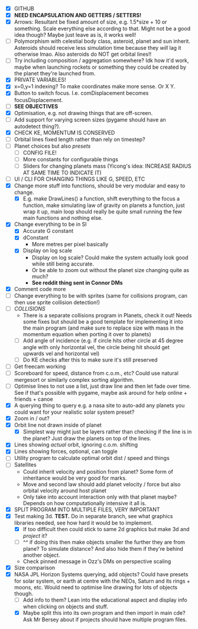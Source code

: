 - [x] GITHUB
- [x] **NEED ENCAPSULATION AND GETTERS / SETTERS!**
- [x] Arrows: Resultant be fixed amount of size, e.g. 1.5*size + 10 or something. Scale everything else according to that. Might not be a good idea though? Maybe just leave as is, it works well!
- [ ] Polymorphism with celestial body class, asteroid, planet and sun inherit. Asteroids should receive less simulation time because they *will* lag it otherwise lmao. Also asteroids do NOT get orbital lines!!
- [ ] Try including composition / aggregation somewhere? Idk how it'd work, maybe when launching rockets or something they could be created by the planet they're launched from.
- [x] PRIVATE VARIABLES!
- [x] x=0,y=1 indexing? To make coordinates make more sense. Or X Y.
- [x] Button to switch focus. I.e. comDisplacement becomes focusDisplacement.
- [ ] **SEE OBJECTIVES**
- [x] Optimisation, e.g. not drawing things that are off-screen.
- [ ] Add support for varying screen sizes (pygame should have an autodetect thing?).
- [x] CHECK KE, MOMENTUM IS CONSERVED
- [ ] Orbital lines fixed length rather than rely on timestep?
- [ ] Planet choices but also *presets*
	- [ ] CONFIG FILE!
	- [ ] More constants for configurable things
	- [ ] Sliders for changing planets mass (Yicong's idea: INCREASE RADIUS AT SAME TIME TO INDICATE IT)
- [ ] UI / CLI FOR CHANGING THINGS LIKE G, SPEED, ETC
- [x] Change more stuff into functions, should be very modular and easy to change.
	- [x] E.g. make DrawLines() a function, shift everything to the focus a function, make simulating law of gravity on planets a function, just wrap it up, main loop should really be quite small running the few main functions and nothing else.
- [x] Change everything to be in SI
	- [x] Accurate G constant
	- [x] dConstant
		- More metres per pixel basically
	- [x] Display on log scale
		- Display on log scale? Could make the system actually look good while still being accurate.
		- Or be able to zoom out without the planet size changing quite as much?
		- **See reddit thing sent in Connor DMs**
- [x] Comment code more
- [ ] Change everything to be with sprites (same for collisions program, can then use sprite collision detection!)
- [ ] *COLLISIONS*
	- There is a separate collisions program in Planets, check it out! Needs some fixes but should be a good template for implementing it into the main program (and make sure to replace size with mass in the momentum equation when porting it over to planets)
	- [ ] Add angle of incidence (e.g. if circle hits other circle at 45 degree angle with only horizontal vel, the circle being hit should get upwards vel and horizontal vel)
	- [ ] Do KE checks after this to make sure it's still preserved
- [ ] Get freecam working
- [ ] Scoreboard for speed, distance from c.o.m., etc? Could use natural mergesort or similarly complex sorting algorithm.
- [ ] Optimise lines to not use a list, just draw line and then let fade over time. See if that's possible with pygame, maybe ask around for help online + friends + canoe
- [x] A querying thing to query e.g. a nasa site to auto-add any planets you could want for your realistic solar system preset?
- [x] Zoom in / out?
- [x] Orbit line not drawn inside of planet
	- [x] Simplest way might just be layers rather than checking if the line is in the planet? Just draw the planets on top of the lines.
- [x] Lines showing *actual* orbit, ignoring c.o.m. shifting
- [x] Lines showing forces, optional, can toggle
- [ ] Utility program to calculate optimal orbit dist / speed and things
- [ ] Satellites
	- Could inherit velocity and position from planet? Some form of inheritance would be very good for marks.
	- Move and second law should add planet velocity / force but also orbital velocity around host planet
	- Only take into account interaction only with that planet maybe? Depends on how computationally intensive it all is.
- [x] SPLIT PROGRAM INTO MULTIPLE FILES, VERY IMPORTANT
- [x] Test making 3d. **TEST.** Do in separate branch, see what graphics libraries needed, see how hard it would be to implement.
	- [x] If too difficult then could stick to same 2d graphics but make 3d and *project* it?
	- [ ]  ^^ if doing this then make objects smaller the further they are from plane? To simulate distance? And also hide them if they're behind another object.
	- Check pinned message in Ozz's DMs on perspective scaling
- [x] Size comparison
- [x] NASA JPL Horizon Systems querying, add objects? Could have presets for solar system, or earth at centre with the NEOs, Saturn and its rings + moons, etc. Would need to optimise line drawing for lots of objects though.
	- [ ] Add info to them? Lean into the educational aspect and display info when clicking on objects and stuff.
	- [x] Maybe split this into its own program and then import in main cde? Ask Mr Bersey about if projects should have multiple program files.